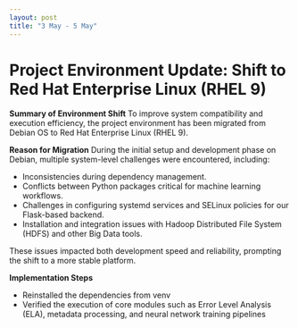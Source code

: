 ```yaml
---
layout: post
title: "3 May - 5 May"
---
```


# Project Environment Update: Shift to Red Hat Enterprise Linux (RHEL 9)

**Summary of Environment Shift**
To improve system compatibility and execution efficiency, the project environment has been migrated from Debian OS to Red Hat Enterprise Linux (RHEL 9).

**Reason for Migration**
During the initial setup and development phase on Debian, multiple system-level challenges were encountered, including:

- Inconsistencies during dependency management.
- Conflicts between Python packages critical for machine learning workflows.
- Challenges in configuring systemd services and SELinux policies for our Flask-based backend.
- Installation and integration issues with Hadoop Distributed File System (HDFS) and other Big Data tools.

These issues impacted both development speed and reliability, prompting the shift to a more stable platform.

**Implementation Steps**

- Reinstalled the dependencies from venv
- Verified the execution of core modules such as Error Level Analysis (ELA), metadata processing, and neural network training pipelines
